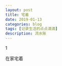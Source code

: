 ```yaml
---
layout: post
title: 宅着
date: 2019-01-13
categories: blog
tags: [记录生活的点点滴滴]
description: 流水账
---
```


1 

在家宅着



